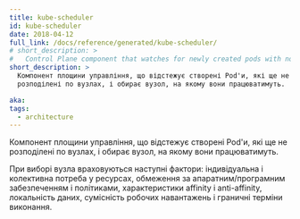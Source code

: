 ```yaml
---
title: kube-scheduler
id: kube-scheduler
date: 2018-04-12
full_link: /docs/reference/generated/kube-scheduler/
# short_description: >
#   Control Plane component that watches for newly created pods with no assigned node, and selects a node for them to run on.
short_description: >
  Компонент площини управління, що відстежує створені Pod'и, які ще не
  розподілені по вузлах, і обирає вузол, на якому вони працюватимуть.

aka:
tags:
  - architecture
---
```


<!-- Control Plane component that watches for newly created pods with no assigned node, and selects a node for them to run on. -->

Компонент площини управління, що відстежує створені Pod'и, які ще не розподілені
по вузлах, і обирає вузол, на якому вони працюватимуть.

<!--more-->

<!--Factors taken into account for scheduling decisions include individual and collective resource requirements, hardware/software/policy constraints, affinity and anti-affinity specifications, data locality, inter-workload interference and deadlines.
-->

При виборі вузла враховуються наступні фактори: індивідуальна і колективна
потреба у ресурсах, обмеження за апаратним/програмним забезпеченням і
політиками, характеристики affinity і anti-affinity, локальність даних,
сумісність робочих навантажень і граничні терміни виконання.
